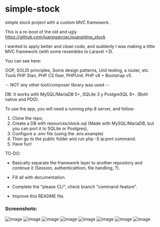 # simple-stock
simple stock project with a custom MVC framework. 


This is a re-boot of the old and ugly https://github.com/juanpgarciac/quarantine_stock

I wanted to apply better and clean code, and suddenly I was making a little MVC framework (with some resembles to Laravel <3).

You can see here: 

OOP, SOLID principles, Some design patterns, Unit testing, a router, etc. 
Tools PHP Stan, PHP CS fixer, PHPUnit. 
PHP v8 + Bootstrap v5. 

-- NOT any other tool/composer library was used --

DB: It works with MySQL/MariaDB 5+, SQLite 3 y PostgreSQL 8+. (Both native and PDO). 

To use the app, you will need a running php 8 server, and follow: 
1. Clone the repo, 
2. Create a DB with resources/stock.sql (Made with MySQL/MariaDB, but you can port it to SQLite or Postgres), 
3. Configure a .env file (using the .env.example) 
4. Then go to the public folder and run php -S ip:port command.
5. Have fun!

TO-DO: 

* Basically separate the framework layer to another repository and continue it (Session, authenticathion, file handling, ?). 

* Fill all with documentation. 

* Complete the "please CLI", check branch "command-feature". 

* Improve this README file. 

### Screenshots:

![image](https://user-images.githubusercontent.com/6114482/189206352-8929c6cb-c229-43f3-97d7-22710ff88053.png)
![image](https://user-images.githubusercontent.com/6114482/189206440-4a0f598a-4869-4613-ae7f-0d1477168d08.png)
![image](https://user-images.githubusercontent.com/6114482/189206480-177d61d1-3341-4e37-95bb-58d764378928.png)
![image](https://user-images.githubusercontent.com/6114482/189206562-30ee90b0-57af-43f1-9849-bfdce4b94059.png)
![image](https://user-images.githubusercontent.com/6114482/189206591-a01bc06d-b67a-4a80-97fa-3f34cb306f12.png)
![image](https://user-images.githubusercontent.com/6114482/189206645-c2408dfd-a687-4f9f-b34e-ae7ceb70f86c.png)
![image](https://user-images.githubusercontent.com/6114482/189206781-f4fa8fbe-d893-41bb-bf1d-4ecb60a598ba.png)
![image](https://user-images.githubusercontent.com/6114482/189206843-dcf76795-831f-4b91-aa29-9ff488b0f9e5.png)



